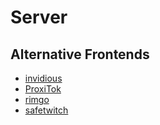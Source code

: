 # Server

## Alternative Frontends

- [invidious](https://docs.invidious.io/)
- [ProxiTok](https://github.com/pablouser1/ProxiTok/tree/master)
- [rimgo](https://rimgo.codeberg.page/docs/)
- [safetwitch](https://codeberg.org/SafeTwitch/safetwitch)
